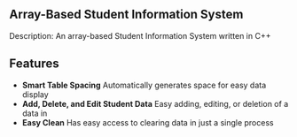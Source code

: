 ## Array-Based Student Information System

Description: An array-based Student Information System written in C++

## Features
* <b>Smart Table Spacing</b> Automatically generates space for easy data display
* <b>Add, Delete, and Edit Student Data</b> Easy adding, editing, or deletion of a data in
* <b>Easy Clean</b> Has easy access to clearing data in just a single process
